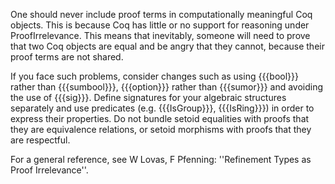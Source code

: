 One should never include proof terms in computationally meaningful Coq objects.  This is because Coq has little or no support for reasoning under ProofIrrelevance.  This means that inevitably, someone will need to prove that two Coq objects are equal and be angry that they cannot, because their proof terms are not shared.

If you face such problems, consider changes such as using {{{bool}}} rather than {{{sumbool}}}, {{{option}}} rather than {{{sumor}}} and avoiding the use of {{{sig}}}.  Define signatures for your algebraic structures separately and use predicates (e.g. {{{IsGroup}}}, {{{IsRing}}}) in order to express their properties.  Do not bundle setoid equalities with proofs that they are equivalence relations, or setoid morphisms with proofs that they are respectful.

For a general reference, see W Lovas, F Pfenning: ''Refinement Types as Proof Irrelevance''.
